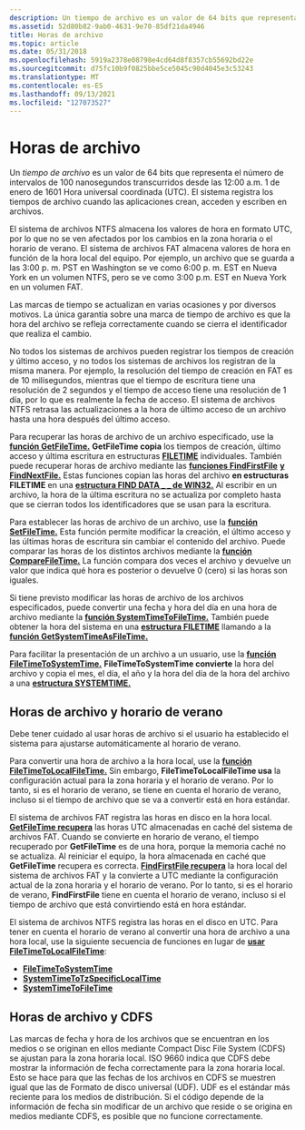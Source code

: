 ```yaml
---
description: Un tiempo de archivo es un valor de 64 bits que representa el número de intervalos de 100 nanosegundos transcurridos desde las 12:00 a.m. 1 de enero de 1601 Hora universal coordinada (UTC). El sistema registra los tiempos de archivo cuando las aplicaciones crean, acceden y escriben en archivos.
ms.assetid: 52d80b82-9ab0-4631-9e70-85df21da4946
title: Horas de archivo
ms.topic: article
ms.date: 05/31/2018
ms.openlocfilehash: 5919a2378e08798e4cd64d8f8357cb55692bd22e
ms.sourcegitcommit: d75fc10b9f0825bbe5ce5045c90d4045e3c53243
ms.translationtype: MT
ms.contentlocale: es-ES
ms.lasthandoff: 09/13/2021
ms.locfileid: "127073527"
---
```

# <a name="file-times"></a>Horas de archivo

Un *tiempo de archivo* es un valor de 64 bits que representa el número de intervalos de 100 nanosegundos transcurridos desde las 12:00 a.m. 1 de enero de 1601 Hora universal coordinada (UTC). El sistema registra los tiempos de archivo cuando las aplicaciones crean, acceden y escriben en archivos.

El sistema de archivos NTFS almacena los valores de hora en formato UTC, por lo que no se ven afectados por los cambios en la zona horaria o el horario de verano. El sistema de archivos FAT almacena valores de hora en función de la hora local del equipo. Por ejemplo, un archivo que se guarda a las 3:00 p. m. PST en Washington se ve como 6:00 p. m. EST en Nueva York en un volumen NTFS, pero se ve como 3:00 p.m. EST en Nueva York en un volumen FAT.

Las marcas de tiempo se actualizan en varias ocasiones y por diversos motivos. La única garantía sobre una marca de tiempo de archivo es que la hora del archivo se refleja correctamente cuando se cierra el identificador que realiza el cambio.

No todos los sistemas de archivos pueden registrar los tiempos de creación y último acceso, y no todos los sistemas de archivos los registran de la misma manera. Por ejemplo, la resolución del tiempo de creación en FAT es de 10 milisegundos, mientras que el tiempo de escritura tiene una resolución de 2 segundos y el tiempo de acceso tiene una resolución de 1 día, por lo que es realmente la fecha de acceso. El sistema de archivos NTFS retrasa las actualizaciones a la hora de último acceso de un archivo hasta una hora después del último acceso.

Para recuperar las horas de archivo de un archivo especificado, use la [**función GetFileTime.**](/windows/desktop/api/FileAPI/nf-fileapi-getfiletime) **GetFileTime copia** los tiempos de creación, último acceso y última escritura en estructuras [**FILETIME**](/windows/win32/api/minwinbase/ns-minwinbase-filetime) individuales. También puede recuperar horas de archivo mediante las [**funciones FindFirstFile**](/windows/desktop/api/fileapi/nf-fileapi-findfirstfilea) [**y FindNextFile.**](/windows/desktop/api/fileapi/nf-fileapi-findnextfilea) Estas funciones copian las horas del archivo **en estructuras FILETIME** en una [**estructura FIND DATA \_ \_ de WIN32.**](/windows/desktop/api/minwinbase/ns-minwinbase-win32_find_dataa) Al escribir en un archivo, la hora de la última escritura no se actualiza por completo hasta que se cierran todos los identificadores que se usan para la escritura.

Para establecer las horas de archivo de un archivo, use la [**función SetFileTime.**](/windows/desktop/api/FileAPI/nf-fileapi-setfiletime) Esta función permite modificar la creación, el último acceso y las últimas horas de escritura sin cambiar el contenido del archivo. Puede comparar las horas de los distintos archivos mediante la [**función CompareFileTime.**](/windows/desktop/api/FileAPI/nf-fileapi-comparefiletime) La función compara dos veces el archivo y devuelve un valor que indica qué hora es posterior o devuelve 0 (cero) si las horas son iguales.

Si tiene previsto modificar las horas de archivo de los archivos especificados, puede convertir una fecha y hora del día en una hora de archivo mediante la [**función SystemTimeToFileTime.**](/windows/win32/api/timezoneapi/nf-timezoneapi-systemtimetofiletime) También puede obtener la hora del sistema en una [**estructura FILETIME**](/windows/win32/api/minwinbase/ns-minwinbase-filetime) llamando a la [**función GetSystemTimeAsFileTime.**](/windows/win32/api/sysinfoapi/nf-sysinfoapi-getsystemtimeasfiletime)

Para facilitar la presentación de un archivo a un usuario, use la [**función FileTimeToSystemTime.**](/windows/win32/api/timezoneapi/nf-timezoneapi-filetimetosystemtime) **FileTimeToSystemTime convierte** la hora del archivo y copia el mes, el día, el año y la hora del día de la hora del archivo a una [**estructura SYSTEMTIME.**](/windows/win32/api/minwinbase/ns-minwinbase-systemtime)

## <a name="file-times-and-daylight-saving-time"></a>Horas de archivo y horario de verano

Debe tener cuidado al usar horas de archivo si el usuario ha establecido el sistema para ajustarse automáticamente al horario de verano.

Para convertir una hora de archivo a la hora local, use la [**función FileTimeToLocalFileTime.**](/windows/desktop/api/FileAPI/nf-fileapi-filetimetolocalfiletime) Sin embargo, **FileTimeToLocalFileTime usa** la configuración actual para la zona horaria y el horario de verano. Por lo tanto, si es el horario de verano, se tiene en cuenta el horario de verano, incluso si el tiempo de archivo que se va a convertir está en hora estándar.

El sistema de archivos FAT registra las horas en disco en la hora local. [**GetFileTime recupera**](/windows/desktop/api/FileAPI/nf-fileapi-getfiletime) las horas UTC almacenadas en caché del sistema de archivos FAT. Cuando se convierte en horario de verano, el tiempo recuperado por **GetFileTime** es de una hora, porque la memoria caché no se actualiza. Al reiniciar el equipo, la hora almacenada en caché que **GetFileTime** recupera es correcta. [**FindFirstFile recupera**](/windows/desktop/api/fileapi/nf-fileapi-findfirstfilea) la hora local del sistema de archivos FAT y la convierte a UTC mediante la configuración actual de la zona horaria y el horario de verano. Por lo tanto, si es el horario de verano, **FindFirstFile** tiene en cuenta el horario de verano, incluso si el tiempo de archivo que está convirtiendo está en hora estándar.

El sistema de archivos NTFS registra las horas en el disco en UTC. Para tener en cuenta el horario de verano al convertir una hora de archivo a una hora local, use la siguiente secuencia de funciones en lugar de [**usar FileTimeToLocalFileTime**](/windows/desktop/api/FileAPI/nf-fileapi-filetimetolocalfiletime):

-   [**FileTimeToSystemTime**](/windows/win32/api/timezoneapi/nf-timezoneapi-filetimetosystemtime)
-   [**SystemTimeToTzSpecificLocalTime**](/windows/win32/api/timezoneapi/nf-timezoneapi-systemtimetotzspecificlocaltime)
-   [**SystemTimeToFileTime**](/windows/win32/api/timezoneapi/nf-timezoneapi-systemtimetofiletime)

## <a name="file-times-and-cdfs"></a>Horas de archivo y CDFS

Las marcas de fecha y hora de los archivos que se encuentran en los medios o se originan en ellos mediante Compact Disc File System (CDFS) se ajustan para la zona horaria local. ISO 9660 indica que CDFS debe mostrar la información de fecha correctamente para la zona horaria local. Esto se hace para que las fechas de los archivos en CDFS se muestren igual que las de Formato de disco universal (UDF). UDF es el estándar más reciente para los medios de distribución. Si el código depende de la información de fecha sin modificar de un archivo que reside o se origina en medios mediante CDFS, es posible que no funcione correctamente.

 

 
